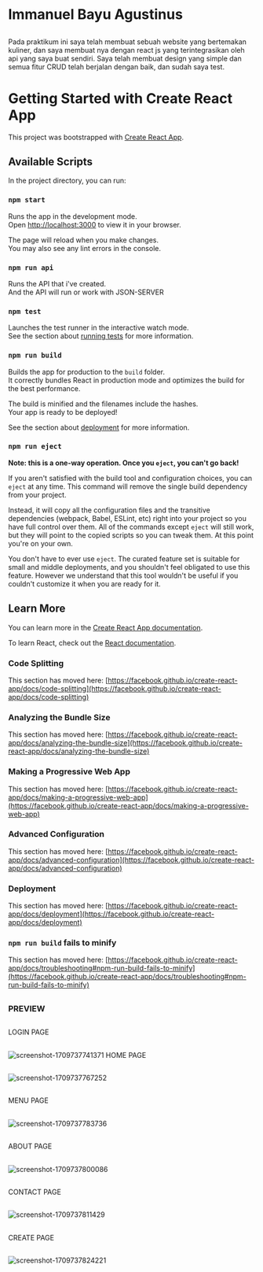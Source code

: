 # Immanuel Bayu Agustinus
##
Pada praktikum ini saya telah membuat sebuah website yang bertemakan kuliner, dan saya membuat nya dengan react js yang terintegrasikan oleh api yang saya buat sendiri. Saya telah membuat design yang simple dan semua fitur CRUD telah berjalan dengan baik, dan sudah saya test.

# Getting Started with Create React App

This project was bootstrapped with [Create React App](https://github.com/facebook/create-react-app).

## Available Scripts

In the project directory, you can run:

### `npm start`

Runs the app in the development mode.\
Open [http://localhost:3000](http://localhost:3000) to view it in your browser.

The page will reload when you make changes.\
You may also see any lint errors in the console.

### `npm run api`

Runs the API that i've created.\
And the API will run or work with JSON-SERVER

### `npm test`

Launches the test runner in the interactive watch mode.\
See the section about [running tests](https://facebook.github.io/create-react-app/docs/running-tests) for more information.

### `npm run build`

Builds the app for production to the `build` folder.\
It correctly bundles React in production mode and optimizes the build for the best performance.

The build is minified and the filenames include the hashes.\
Your app is ready to be deployed!

See the section about [deployment](https://facebook.github.io/create-react-app/docs/deployment) for more information.

### `npm run eject`

**Note: this is a one-way operation. Once you `eject`, you can't go back!**

If you aren't satisfied with the build tool and configuration choices, you can `eject` at any time. This command will remove the single build dependency from your project.

Instead, it will copy all the configuration files and the transitive dependencies (webpack, Babel, ESLint, etc) right into your project so you have full control over them. All of the commands except `eject` will still work, but they will point to the copied scripts so you can tweak them. At this point you're on your own.

You don't have to ever use `eject`. The curated feature set is suitable for small and middle deployments, and you shouldn't feel obligated to use this feature. However we understand that this tool wouldn't be useful if you couldn't customize it when you are ready for it.

## Learn More

You can learn more in the [Create React App documentation](https://facebook.github.io/create-react-app/docs/getting-started).

To learn React, check out the [React documentation](https://reactjs.org/).

### Code Splitting

This section has moved here: [https://facebook.github.io/create-react-app/docs/code-splitting](https://facebook.github.io/create-react-app/docs/code-splitting)

### Analyzing the Bundle Size

This section has moved here: [https://facebook.github.io/create-react-app/docs/analyzing-the-bundle-size](https://facebook.github.io/create-react-app/docs/analyzing-the-bundle-size)

### Making a Progressive Web App

This section has moved here: [https://facebook.github.io/create-react-app/docs/making-a-progressive-web-app](https://facebook.github.io/create-react-app/docs/making-a-progressive-web-app)

### Advanced Configuration

This section has moved here: [https://facebook.github.io/create-react-app/docs/advanced-configuration](https://facebook.github.io/create-react-app/docs/advanced-configuration)

### Deployment

This section has moved here: [https://facebook.github.io/create-react-app/docs/deployment](https://facebook.github.io/create-react-app/docs/deployment)

### `npm run build` fails to minify

This section has moved here: [https://facebook.github.io/create-react-app/docs/troubleshooting#npm-run-build-fails-to-minify](https://facebook.github.io/create-react-app/docs/troubleshooting#npm-run-build-fails-to-minify)
##
### PREVIEW
##
LOGIN PAGE
##
![screenshot-1709737741371](https://github.com/ImmnlBayuAgstns/last-praktikum/assets/112744859/25e31c74-6f52-418e-9199-751ca3ced518)
HOME PAGE
##
![screenshot-1709737767252](https://github.com/ImmnlBayuAgstns/last-praktikum/assets/112744859/91ea406b-7146-4917-b6be-c10035731614)
##
MENU PAGE
##
![screenshot-1709737783736](https://github.com/ImmnlBayuAgstns/last-praktikum/assets/112744859/2a5edef6-efc3-4558-929e-769f3c5a2068)
##
ABOUT PAGE
##
![screenshot-1709737800086](https://github.com/ImmnlBayuAgstns/last-praktikum/assets/112744859/384ea67f-7434-4b13-8b60-71c5dd592834)
##
CONTACT PAGE
##
![screenshot-1709737811429](https://github.com/ImmnlBayuAgstns/last-praktikum/assets/112744859/bca0bb94-ffad-4cd4-a311-5fb8d5912140)
##
CREATE PAGE
##
![screenshot-1709737824221](https://github.com/ImmnlBayuAgstns/last-praktikum/assets/112744859/274c1cc9-081e-4456-9540-a93afc8b5905)





